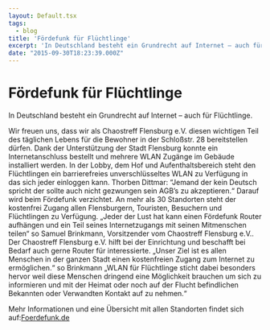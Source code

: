 ```yaml
---
layout: Default.tsx
tags:
  - blog
title: 'Fördefunk für Flüchtlinge'
excerpt: 'In Deutschland besteht ein Grundrecht auf Internet – auch für Flüchtlinge. Wir freuen uns, dass wir als Chaostreff Flensburg e.V. diesen wichtigen Teil des täglichen Lebens für die Bewohner in […]'
date: "2015-09-30T18:23:39.000Z"
---
```


# Fördefunk für Flüchtlinge

<section class="post-content">In Deutschland besteht ein Grundrecht auf Internet – auch für Flüchtlinge.</p>
<p>Wir freuen uns, dass wir als Chaostreff Flensburg e.V. diesen wichtigen Teil des täglichen Lebens für die Bewohner in der Schloßstr. 28 bereitstellen dürfen. Dank der Unterstützung der Stadt Flensburg konnte ein Internetanschluss bestellt und mehrere WLAN Zugänge im Gebäude installiert werden. In der Lobby, dem Hof und Aufenthaltsbereich steht den Flüchtlingen ein barrierefreies unverschlüsseltes WLAN zu Verfügung in das sich jeder einloggen kann. Thorben Dittmar: “Jemand der kein Deutsch spricht der sollte auch nicht gezwungen sein AGB&#8217;s zu akzeptieren.“ Darauf wird beim Fördefunk verzichtet. An mehr als 30 Standorten steht der kostenfrei Zugang allen Flensburgern, Touristen, Besuchern und Flüchtlingen zu Verfügung. „Jeder der Lust hat kann einen Fördefunk Router aufhängen und ein Teil seines Internetzugangs mit seinen Mitmenschen teilen“ so Samuel Brinkmann, Vorsitzender vom Chaostreff Flensburg e.V.. Der Chaostreff Flensburg e.V. hilft bei der Einrichtung und beschafft bei Bedarf auch gerne Router für interessierte. „Unser Ziel ist es allen Menschen in der ganzen Stadt einen kostenfreien Zugang zum Internet zu ermöglichen.“ so Brinkmann „WLAN für Flüchtlinge sticht dabei besonders hervor weil diese Menschen dringend eine Möglichkeit brauchen um sich zu informieren und mit der Heimat oder noch auf der Flucht befindlichen Bekannten oder Verwandten Kontakt auf zu nehmen.“</p>
<p>Mehr Informationen und eine Übersicht mit allen Standorten findet sich auf:<a href="http://foerdefunk.de/">Foerdefunk.de</a></p>
</section>
